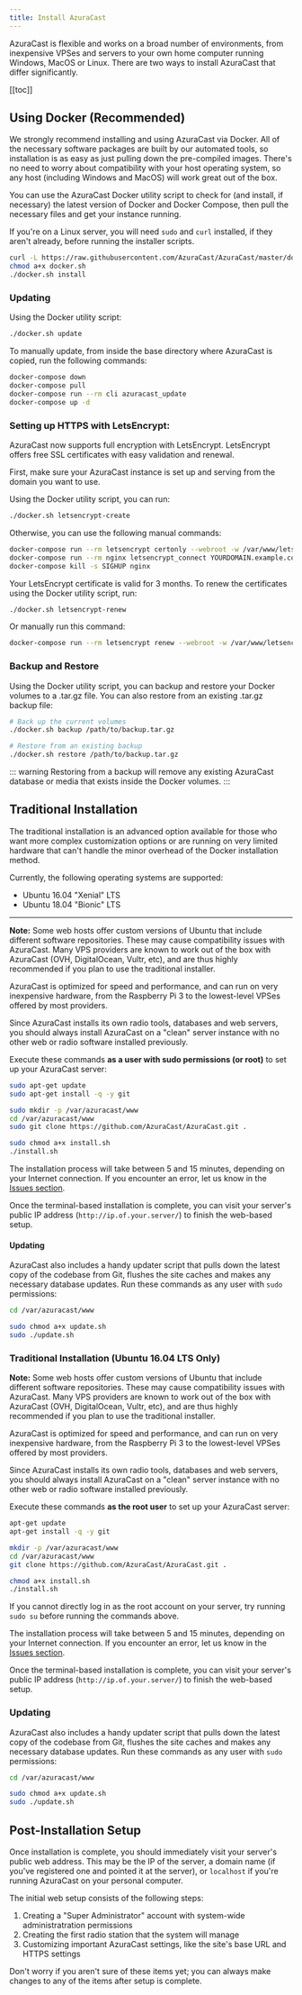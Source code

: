 ```yaml
---
title: Install AzuraCast
---
```


AzuraCast is flexible and works on a broad number of environments, from inexpensive VPSes and servers to your own home computer running Windows, MacOS or Linux. There are two ways to install AzuraCast that differ significantly.

[[toc]]

## Using Docker (Recommended)

We strongly recommend installing and using AzuraCast via Docker. All of the necessary software packages are built by our automated tools, so installation is as easy as just pulling down the pre-compiled images. There's no need to worry about compatibility with your host operating system, so any host (including Windows and MacOS) will work great out of the box.

You can use the AzuraCast Docker utility script to check for (and install, if necessary) the latest version of Docker and Docker Compose, then pull the necessary files and get your instance running.

If you're on a Linux server, you will need `sudo` and `curl` installed, if they aren't already, before running the installer scripts.

```bash
curl -L https://raw.githubusercontent.com/AzuraCast/AzuraCast/master/docker.sh > docker.sh
chmod a+x docker.sh
./docker.sh install
```

### Updating

Using the Docker utility script:

```bash
./docker.sh update
```

To manually update, from inside the base directory where AzuraCast is copied, run the following commands:

```bash
docker-compose down
docker-compose pull
docker-compose run --rm cli azuracast_update
docker-compose up -d
```

### Setting up HTTPS with LetsEncrypt:

AzuraCast now supports full encryption with LetsEncrypt. LetsEncrypt offers free SSL certificates with easy validation and renewal.

First, make sure your AzuraCast instance is set up and serving from the domain you want to use. 

Using the Docker utility script, you can run:

```bash
./docker.sh letsencrypt-create
```

Otherwise, you can use the following manual commands:

```bash
docker-compose run --rm letsencrypt certonly --webroot -w /var/www/letsencrypt
docker-compose run --rm nginx letsencrypt_connect YOURDOMAIN.example.com
docker-compose kill -s SIGHUP nginx
``` 

Your LetsEncrypt certificate is valid for 3 months. To renew the certificates using the Docker utility script, run:

```bash
./docker.sh letsencrypt-renew
```

Or manually run this command:

```bash
docker-compose run --rm letsencrypt renew --webroot -w /var/www/letsencrypt
```

### Backup and Restore

Using the Docker utility script, you can backup and restore your Docker volumes to a .tar.gz file. You can also restore from an existing .tar.gz backup file:

```bash
# Back up the current volumes
./docker.sh backup /path/to/backup.tar.gz

# Restore from an existing backup
./docker.sh restore /path/to/backup.tar.gz
```

::: warning
Restoring from a backup will remove any existing AzuraCast database or media that exists inside the Docker volumes.
:::

## Traditional Installation

The traditional installation is an advanced option available for those who want more complex customization options or are running on very limited hardware that can't handle the minor overhead of the Docker installation method.

Currently, the following operating systems are supported:

- Ubuntu 16.04 "Xenial" LTS
- Ubuntu 18.04 "Bionic" LTS

***

**Note:** Some web hosts offer custom versions of Ubuntu that include different software repositories. These may cause compatibility issues with AzuraCast. Many VPS providers are known to work out of the box with AzuraCast (OVH, DigitalOcean, Vultr, etc), and are thus highly recommended if you plan to use the traditional installer.

AzuraCast is optimized for speed and performance, and can run on very inexpensive hardware, from the Raspberry Pi 3 to the lowest-level VPSes offered by most providers.

Since AzuraCast installs its own radio tools, databases and web servers, you should always install AzuraCast on a "clean" server instance with no other web or radio software installed previously.

Execute these commands **as a user with sudo permissions (or root)** to set up your AzuraCast server:

```bash
sudo apt-get update
sudo apt-get install -q -y git

sudo mkdir -p /var/azuracast/www
cd /var/azuracast/www
sudo git clone https://github.com/AzuraCast/AzuraCast.git .

sudo chmod a+x install.sh
./install.sh
```

The installation process will take between 5 and 15 minutes, depending on your Internet connection. If you encounter an error, let us know in the [Issues section](https://github.com/AzuraCast/AzuraCast/issues).

Once the terminal-based installation is complete, you can visit your server's public IP address (`http://ip.of.your.server/`) to finish the web-based setup.

#### Updating

AzuraCast also includes a handy updater script that pulls down the latest copy of the codebase from Git, flushes the site caches and makes any necessary database updates. Run these commands as any user with `sudo` permissions:

```bash
cd /var/azuracast/www

sudo chmod a+x update.sh
sudo ./update.sh
```

### Traditional Installation (Ubuntu 16.04 LTS Only)

**Note:** Some web hosts offer custom versions of Ubuntu that include different software repositories. These may cause compatibility issues with AzuraCast. Many VPS providers are known to work out of the box with AzuraCast (OVH, DigitalOcean, Vultr, etc), and are thus highly recommended if you plan to use the traditional installer.

AzuraCast is optimized for speed and performance, and can run on very inexpensive hardware, from the Raspberry Pi 3 to the lowest-level VPSes offered by most providers.

Since AzuraCast installs its own radio tools, databases and web servers, you should always install AzuraCast on a "clean" server instance with no other web or radio software installed previously.

Execute these commands **as the root user** to set up your AzuraCast server:

```bash
apt-get update
apt-get install -q -y git

mkdir -p /var/azuracast/www
cd /var/azuracast/www
git clone https://github.com/AzuraCast/AzuraCast.git .

chmod a+x install.sh
./install.sh
```

If you cannot directly log in as the root account on your server, try running `sudo su` before running the commands above.

The installation process will take between 5 and 15 minutes, depending on your Internet connection. If you encounter an error, let us know in the [Issues section](https://github.com/AzuraCast/AzuraCast/issues).

Once the terminal-based installation is complete, you can visit your server's public IP address (`http://ip.of.your.server/`) to finish the web-based setup.

### Updating

AzuraCast also includes a handy updater script that pulls down the latest copy of the codebase from Git, flushes the site caches and makes any necessary database updates. Run these commands as any user with `sudo` permissions:

```bash
cd /var/azuracast/www

sudo chmod a+x update.sh
sudo ./update.sh
```

## Post-Installation Setup

Once installation is complete, you should immediately visit your server's public web address. This may be the IP of the server, a domain name (if you've registered one and pointed it at the server), or `localhost` if you're running AzuraCast on your personal computer.

The initial web setup consists of the following steps:
1. Creating a "Super Administrator" account with system-wide administratration permissions
2. Creating the first radio station that the system will manage
3. Customizing important AzuraCast settings, like the site's base URL and HTTPS settings

Don't worry if you aren't sure of these items yet; you can always make changes to any of the items after setup is complete.